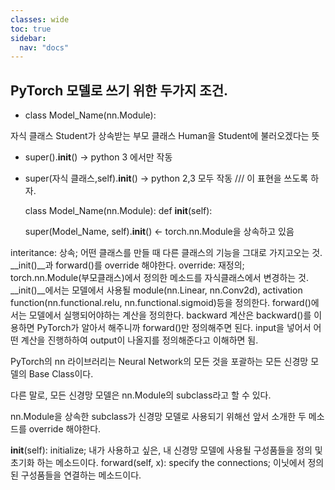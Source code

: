 ```yaml
---
classes: wide
toc: true
sidebar:
  nav: "docs"
---
```


## PyTorch 모델로 쓰기 위한 두가지 조건. 
- class Model_Name(nn.Module):

<script src="https://gist.github.com/meditatematcha/3e01eb8e871054d74691bee2b0b0fcb5.js"></script> 

자식 클래스 Student가 상속받는 부모 클래스 Human을 Student에 불러오겠다는 뜻 

- super().__init__() → python 3 에서만 작동
- super(자식 클래스,self).__init__() → python 2,3 모두 작동 /// 이 표현을 쓰도록 하자. 


    class Model_Name(nn.Module):
        def __init__(self):
    
    super(Model_Name, self).__init__() <- torch.nn.Module을 상속하고 있음 



interitance: 상속; 어떤 클래스를 만들 때 다른 클래스의 기능을 그대로 가지고오는 것.
__init()__과 forward()를 override 해야한다.
override: 재정의; torch.nn.Module(부모클래스)에서 정의한 메소드를 자식클래스에서 변경하는 것.
__init()__에서는 모델에서 사용될 module(nn.Linear, nn.Conv2d), activation function(nn.functional.relu, nn.functional.sigmoid)등을 정의한다. 
forward()에서는 모델에서 실행되어야하는 계산을 정의한다. backward 계산은 backward()를 이용하면 PyTorch가 알아서 해주니까 forward()만 정의해주면 된다. input을 넣어서 어떤 계산을 진행하하여 output이 나올지를 정의해준다고 이해하면 됨. 

PyTorch의 nn 라이브러리는 Neural Network의 모든 것을 포괄하는 모든 신경망 모델의 Base Class이다. 

다른 말로, 모든 신경망 모델은 nn.Module의 subclass라고 할 수 있다. 

nn.Module을 상속한 subclass가 신경망 모델로 사용되기 위해선 앞서 소개한 두 메소드를 override 해야한다. 

__init__(self): initialize; 내가 사용하고 싶은, 내 신경망 모델에 사용될 구성품들을 정의 및 초기화 하는 메소드이다. 
forward(self, x): specify the connections;  이닛에서 정의된 구성품들을 연결하는 메소드이다. 

